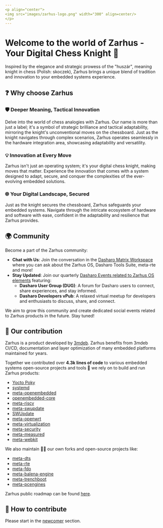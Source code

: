 ```yaml
---
<p align="center">
<img src="images/zarhus-logo.png" width="300" align=center/>
</p>
---
```


# Welcome to the world of Zarhus - Your Digital Chess Knight 👋

Inspired by the elegance and strategic prowess of the "huszár", meaning knight
in chess (Polish: skoczek), Zarhus brings a unique blend of tradition and
innovation to your embedded systems experience.

## ❓ Why choose Zarhus

### 🛡️ Deeper Meaning, Tactical Innovation

Delve into the world of chess analogies with Zarhus. Our name is more than just
a label; it's a symbol of strategic brilliance and tactical adaptability,
mirroring the knight's unconventional moves on the chessboard. Just as the
knight navigates through complex scenarios, Zarhus operates seamlessly in the
hardware integration area, showcasing adaptability and versatility.

### 💡 Innovation at Every Move

Zarhus isn't just an operating system; it's your digital chess knight, making
moves that matter. Experience the innovation that comes with a system designed
to adapt, secure, and conquer the complexities of the ever-evolving embedded
solutions.

### 🌐 Your Digital Landscape, Secured

Just as the knight secures the chessboard, Zarhus safeguards your embedded
systems. Navigate through the intricate ecosystem of hardware and software with
ease, confident in the adaptability and resilience that Zarhus provides.

## 🌍 Community

Become a part of the Zarhus community:

- **Chat with Us**: Join the conversation in the [Dasharo Matrix
  Workspace](https://matrix.to/#/#dasharo:matrix.org) where you can ask about
  the Zarhus OS, Dasharo Tools Suite, meta-rte and more!
- **Stay Updated**: Join our quarterly [Dasharo Events related to Zarhus OS
  elements](https://vpub.dasharo.com/) featuring:
    + **Dasharo User Group (DUG)**: A forum for Dasharo users to connect, share
      experiences, and stay informed.
    + **Dasharo Developers vPub**: A relaxed virtual meetup for developers and
      enthusiasts to discuss, share, and connect.

We aim to grow this community and create dedicated social events related to
Zarhus products in the future. Stay tuned!

## 👥 Our contribution

Zarhus is a product developed by [3mdeb](https://github.com/3mdeb). Zarhus
benefits from 3mdeb CI/CD, documentation and layer optimization of many embedded
platforms maintained for years.

Together we contributed over **4.3k lines of code** to various embedded systems
open-source projects and tools 🔧 we rely on to build and run Zarhus products:

- [Yocto Poky](https://git.yoctoproject.org/poky/)
- [systemd](https://github.com/systemd/systemd)
- [meta-openembedded](https://github.com/openembedded/meta-openembedded)
- [openembedded-core](https://git.openembedded.org/openembedded-core)
- [meta-riscv](https://github.com/riscv/meta-riscv)
- [meta-swupdate](https://github.com/sbabic/meta-swupdate)
- [SWUpdate](https://sbabic.github.io/swupdate/)
- [meta-openwrt](https://github.com/kraj/meta-openwrt)
- [meta-virtualization](https://git.yoctoproject.org/meta-virtualization/)
- [meta-security](https://git.yoctoproject.org/meta-security/)
- [meta-measured](https://github.com/flihp/meta-measured)
- [meta-webkit](https://github.com/Igalia/meta-webkit)

We also maintain 🧙‍♂️ our own forks and open-source projects like:

- [meta-dts](https://github.com/Dasharo/meta-dts)
- [meta-rte](https://github.com/3mdeb/meta-rte)
- [meta-fdo](https://github.com/3mdeb/meta-fdo)
- [meta-balena-engine](https://github.com/3mdeb/meta-balena-engine)
- [meta-trenchboot](https://github.com/3mdeb/meta-trenchboot)
- [meta-pcengines](https://github.com/3mdeb/meta-pcengines)

Zarhus public roadmap can be found
[here](https://github.com/zarhus/zarhus-issues/milestones).

<!-- ^TBD: check links after roadmap finalization -->

## 📘 How to contribute

Please start in the [newcomer](newcomers.md) section.
